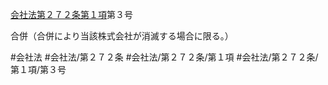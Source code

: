 [会社法第２７２条第１項](会社法＿＿＿＿第２７２条第１項)第３号

合併（合併により当該株式会社が消滅する場合に限る。）


#会社法
#会社法/第２７２条
#会社法/第２７２条/第１項
#会社法/第２７２条/第１項/第３号
